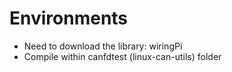 # Environments
- Need to download the library: wiringPi
- Compile within canfdtest (linux-can-utils) folder
